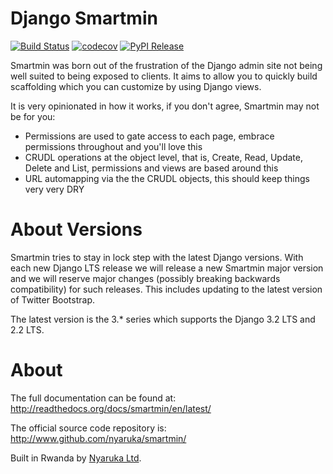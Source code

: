 Django Smartmin
===============

[![Build Status](https://github.com/nyaruka/smartmin/workflows/CI/badge.svg)](https://github.com/nyaruka/smartmin/actions?query=workflow%3ACI) 
[![codecov](https://codecov.io/gh/nyaruka/smartmin/branch/main/graph/badge.svg)](https://codecov.io/gh/nyaruka/smartmin)
[![PyPI Release](https://img.shields.io/pypi/v/smartmin.svg)](https://pypi.python.org/pypi/smartmin/)

Smartmin was born out of the frustration of the Django admin site not being well suited to being exposed to clients. 
It aims to allow you to quickly build scaffolding which you can customize by using Django views.

It is very opinionated in how it works, if you don't agree, Smartmin may not be for you:

- Permissions are used to gate access to each page, embrace permissions throughout and you'll love this
- CRUDL operations at the object level, that is, Create, Read, Update, Delete and List, permissions and views are based 
  around this
- URL automapping via the the CRUDL objects, this should keep things very very DRY

About Versions
==============

Smartmin tries to stay in lock step with the latest Django versions. With each new Django LTS release we will release
a new Smartmin major version and we will reserve major changes (possibly breaking backwards compatibility) for such 
releases. This includes updating to the latest version of Twitter Bootstrap.

The latest version is the 3.* series which supports the Django 3.2 LTS and 2.2 LTS.

About
=====

The full documentation can be found at: http://readthedocs.org/docs/smartmin/en/latest/

The official source code repository is: http://www.github.com/nyaruka/smartmin/

Built in Rwanda by [Nyaruka Ltd](http://www.nyaruka.com).
